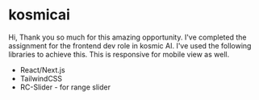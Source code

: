 # kosmicai

Hi, Thank you so much for this amazing opportunity. I've completed the assignment for the frontend dev role in kosmic AI. I've used the following libraries to achieve this. 
This is responsive for mobile view as well.


- React/Next.js
- TailwindCSS
- RC-Slider - for range slider


